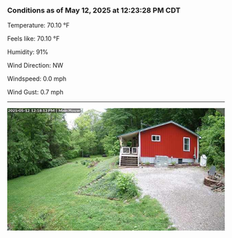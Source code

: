 ### Conditions as of May 12, 2025 at 12:23:28 PM CDT 

Temperature: 70.10 &deg;F

Feels like: 70.10 &deg;F

Humidity: 91%

Wind Direction: NW

Windspeed: 0.0 mph

Wind Gust: 0.7 mph

---

<img src="./images/latest.jpeg"/>


